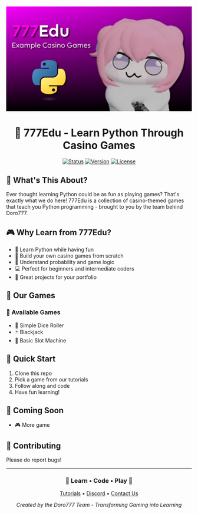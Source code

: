 <div align="center">

![777Edu Banner](https://github.com/doro-777/777Edu/blob/main/banner.png?raw=true)

# 🎲 777Edu - Learn Python Through Casino Games

[![Status](https://img.shields.io/badge/Status-Active-brightgreen?style=for-the-badge)]()
[![Version](https://img.shields.io/badge/Version-1.0.0-blue?style=for-the-badge)]()
[![License](https://img.shields.io/badge/License-MIT-green?style=for-the-badge)]()

</div>

## 🎯 What's This About?
Ever thought learning Python could be as fun as playing games? That's exactly what we do here! 777Edu is a collection of casino-themed games that teach you Python programming - brought to you by the team behind Doro777.

## 🎮 Why Learn from 777Edu?
* 🐍 Learn Python while having fun
* 🎰 Build your own casino games from scratch
* 🎲 Understand probability and game logic
* 💻 Perfect for beginners and intermediate coders
* 🎪 Great projects for your portfolio

## 🎪 Our Games

### 🎲 Available Games
* 🎲 Simple Dice Roller
* 🃏 Blackjack
* 🎰 Basic Slot Machine

## 🎪 Quick Start
1. Clone this repo
2. Pick a game from our tutorials
3. Follow along and code
4. Have fun learning!

## 🌟 Coming Soon

* 🎮 More game

## 🤝 Contributing
Please do report bugs!

---

<div align="center">

### 🎲 Learn • Code • Play 🎲

[Tutorials](https://github.com/777Edu/tutorials) • [Discord](https://discord.gg/777edu) • [Contact Us](mailto:777edu.team@gmail.com)

*Created by the Doro777 Team - Transforming Gaming into Learning*

</div>
